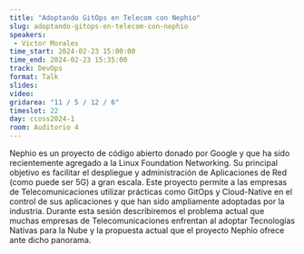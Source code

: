 ```yaml
---
title: "Adoptando GitOps en Telecom con Nephio"
slug: adoptando-gitops-en-telecom-con-nephio
speakers:
 - Victor Morales
time_start: 2024-02-23 15:00:00
time_end: 2024-02-23 15:35:00
track: DevOps
format: Talk
slides: 
video: 
gridarea: "11 / 5 / 12 / 6"
timeslot: 22
day: ccoss2024-1
room: Auditorio 4
---
```


Nephio es un proyecto de código abierto donado por Google y que ha sido recientemente agregado a la Linux Foundation Networking. Su principal objetivo es facilitar el despliegue y administración de Aplicaciones de Red (como puede ser 5G) a gran escala. Este proyecto permite a las empresas de Telecomunicaciones utilizar prácticas como GitOps y Cloud-Native en el control de sus aplicaciones y que han sido ampliamente adoptadas por la industria. Durante esta sesión describiremos el problema actual que muchas empresas de Telecomunicaciones enfrentan al adoptar Tecnologías Nativas para la Nube y la propuesta actual que el proyecto Nephio ofrece ante dicho panorama.